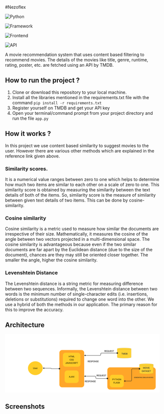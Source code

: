 
#Nezoflex

![Python](https://img.shields.io/badge/Python-3.8-blueviolet)

![Framework](https://img.shields.io/badge/Framework-Flask-red)

![Frontend](https://img.shields.io/badge/Frontend-HTML/CSS/JS-green)

![API](https://img.shields.io/badge/API-TMDB-fcba03)

A movie recommendation system that uses content based filtering to recommend movies.
The details of the movies like title, genre, runtime, rating, poster, etc. are fetched using an API by TMDB.


## How to run the project ?

1. Clone or download this repository to your local machine.
2. Install all the libraries mentioned in the requirements.txt file with the command `pip install -r requirements.txt`
3. Register yourself on TMDB and get your API key
4. Open your terminal/command prompt from your project directory and run the file `app.py` 

## How it works ?
In this project we use content based similarity to suggest movies to the user. However there are various other methods which are explained in the reference link given above.

### Similarity scores.

It is a numerical value ranges between zero to one which helps to determine how much two items are similar to each other on a scale of zero to one. This similarity score is obtained by measuring the similarity between the text details of both of the items. So, similarity score is the measure of similarity between given text details of two items. This can be done by cosine-similarity.

### Cosine similarity

Cosine similarity is a metric used to measure how similar the documents are irrespective of their size. Mathematically, it measures the cosine of the angle between two vectors projected in a multi-dimensional space. The cosine similarity is advantageous because even if the two similar documents are far apart by the Euclidean distance (due to the size of the document), chances are they may still be oriented closer together. The smaller the angle, higher the cosine similarity.

### Levenshtein Distance

The Levenshtein distance is a string metric for measuring difference between two sequences. Informally, the Levenshtein distance between two words is the minimum number of single-character edits (i.e. insertions, deletions or substitutions) required to change one word into the other.
We use a hybrid of both the methods in our application. The primary reason for this to improve the accuracy.

## Architecture

![flow_diagram](https://github.com/DevanshuKumarDev/NezoFlex/blob/main/flow.png)

## Screenshots



